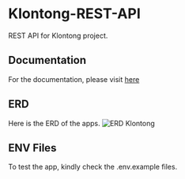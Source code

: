 # Klontong-REST-API
REST API for Klontong project.

## Documentation

For the documentation, please visit [here](https://documenter.getpostman.com/view/23999493/2s9YBz1uQZ)

## ERD

Here is the ERD of the apps.
![ERD Klontong](https://ik.imagekit.io/variniaz/erd-klontong_vkfb-sUyE.png?updatedAt=1694067077718)

## ENV Files

To test the app, kindly check the .env.example files.
